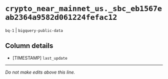 # `crypto_near_mainnet_us._sbc_eb1567eab2364a9582d061224fefac12`
`bq-1` | `bigquery-public-data`

## Column details
* [TIMESTAMP] `last_update`

-------------------------------------------------------------------------------
*Do not make edits above this line.*
